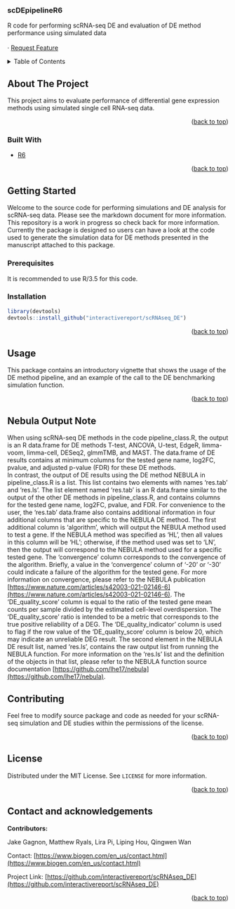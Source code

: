 <div id="top"></div>
<!--
*** Used a trimmed-down version of the markdown template here: https://github.com/othneildrew/Best-README-Template/blob/master/BLANK_README.md
-->

<!-- PROJECT SHIELDS -->
<!--
*** I'm using markdown "reference style" links for readability.
*** Reference links are enclosed in brackets [ ] instead of parentheses ( ).
*** See the bottom of this document for the declaration of the reference variables
*** for contributors-url, forks-url, etc. This is an optional, concise syntax you may use.
*** https://www.markdownguide.org/basic-syntax/#reference-style-links
-->

<!-- PROJECT LOGO -->
<br />
<div align="left">

<h3 align="left">scDEpipelineR6</h3>

  <p align="left">
    R code for performing scRNA-seq DE and evaluation of DE method performance using simulated data
    <br />
    <br />
    ·
    <a href="https://github.com/mryals/scDEpipelineR6/issues">Request Feature</a>
  </p>
</div>

<!-- TABLE OF CONTENTS -->
<details>
  <summary>Table of Contents</summary>
  <ol>
    <li>
      <a href="#about-the-project">About The Project</a>
      <ul>
        <li><a href="#built-with">Built With</a></li>
      </ul>
    </li>
    <li>
      <a href="#getting-started">Getting Started</a>
      <ul>
        <li><a href="#prerequisites">Prerequisites</a></li>
        <li><a href="#installation">Installation</a></li>
      </ul>
    </li>
    <li><a href="#usage">Usage</a></li>
    <li><a href="#nebula">Nebula Output Note</a></li>
    <li><a href="#contributing">Contributing</a></li>
    <li><a href="#license">License</a></li>
    <li><a href="#contact">Contact</a></li>
  </ol>
</details>

<!-- ABOUT THE PROJECT -->
## About The Project

This project aims to evaluate performance of differential gene expression methods using simulated single cell RNA-seq data.  

<p align="right">(<a href="#top">back to top</a>)</p>

### Built With

* [R6](https://r6.r-lib.org/)

<p align="right">(<a href="#top">back to top</a>)</p>

<!-- GETTING STARTED -->
## Getting Started

Welcome to the source code for performing simulations and DE analysis for scRNA-seq data.  Please see the markdown document for more information.  This repository is a work in progress so check back for more information.  Currently the package is designed so users can have a look at the code used to generate the simulation data for DE methods presented in the manuscript attached to this package.

### Prerequisites

It is recommended to use R/3.5 for this code.

### Installation

```r
library(devtools)
devtools::install_github("interactivereport/scRNAseq_DE")
```

<p align="right">(<a href="#top">back to top</a>)</p>


<!-- USAGE EXAMPLES -->
## Usage

This package contains an introductory vignette that shows the usage of the DE method pipeline, and an example of the call to the DE benchmarking simulation function.

<p align="right">(<a href="#top">back to top</a>)</p>

<!-- NEBULA OUTPUT NOTE -->
## Nebula Output Note

When using scRNA-seq DE methods in the code pipeline_class.R, the output is an R data.frame for DE methods T-test, ANCOVA, U-test, EdgeR, limma-voom, limma-cell, DESeq2, glmmTMB, and MAST. The data.frame of DE results contains at minimum columns for the tested gene name, log2FC, pvalue, and adjusted p-value (FDR) for these DE methods.  
In contrast, the output of DE results using the DE method NEBULA in pipeline_class.R is a list.  This list contains two elements with names ‘res.tab’ and ‘res.ls’.  The list element named ‘res.tab’ is an R data.frame similar to the output of the other DE methods in pipeline_class.R, and contains columns for the tested gene name, log2FC, pvalue, and FDR. 
For convenience to the user, the ‘res.tab’ data.frame also contains additional information in four additional columns that are specific to the NEBULA DE method.  The first additional column is ‘algorithm’, which will output the NEBULA method used to test a gene.  If the NEBULA method was specified as ‘HL’, then all values in this column will be ‘HL’; otherwise, if the method used was set to ‘LN’, then the output will correspond to the NEBULA method used for a specific tested gene. The ‘convergence’ column corresponds to the convergence of the algorithm. Briefly, a value in the ‘convergence’ column of ‘-20’ or ‘-30’ could indicate a failure of the algorithm for the tested gene.   For more information on convergence, please refer to the NEBULA publication [https://www.nature.com/articles/s42003-021-02146-6](https://www.nature.com/articles/s42003-021-02146-6).  The ‘DE_quality_score’ column is equal to the ratio of the tested gene mean counts per sample divided by the estimated cell-level overdispersion.  The ‘DE_quality_score’ ratio is intended to be a metric that corresponds to the true positive reliability of a DEG.  The ‘DE_quality_indicator’ column is used to flag if the row value of the ‘DE_quality_score’ column is below 20, which may indicate an unreliable DEG result.
The second element in the NEBULA DE result list, named ‘res.ls’, contains the raw output list from running the NEBULA function.  For more information on the ‘res.ls’ list and the definition of the objects in that list, please refer to the NEBULA function source documentation [https://github.com/lhe17/nebula](https://github.com/lhe17/nebula).

<!-- CONTRIBUTING -->
## Contributing

Feel free to modify source package and code as needed for your scRNA-seq simulation and DE studies within the permissions of the license.

<p align="right">(<a href="#top">back to top</a>)</p>


<!-- LICENSE -->
## License

Distributed under the MIT License. See `LICENSE` for more information.

<p align="right">(<a href="#top">back to top</a>)</p>


<!-- CONTACT -->
## Contact and acknowledgements

**Contributors:**  

Jake Gagnon, Matthew Ryals, Lira Pi, Liping Hou, Qingwen Wan

Contact: [https://www.biogen.com/en_us/contact.html](https://www.biogen.com/en_us/contact.html)

Project Link: [https://github.com/interactivereport/scRNAseq_DE](https://github.com/interactivereport/scRNAseq_DE)

<p align="right">(<a href="#top">back to top</a>)</p>

<!-- MARKDOWN LINKS & IMAGES -->
<!-- https://www.markdownguide.org/basic-syntax/#reference-style-links -->
